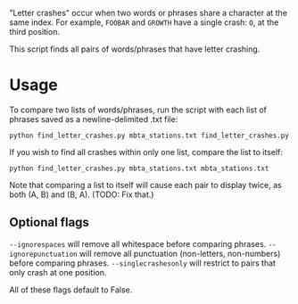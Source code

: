 "Letter crashes" occur when two words or phrases share a character at the same index. For example, `FOOBAR` and `GROWTH` have a single crash: `O`, at the third position.

This script finds all pairs of words/phrases that have letter crashing.

# Usage

To compare two lists of words/phrases, run the script with each list of phrases saved as a newline-delimited .txt file:

```python find_letter_crashes.py mbta_stations.txt find_letter_crashes.py```

If you wish to find all crashes within only one list, compare the list to itself:

```python find_letter_crashes.py mbta_stations.txt mbta_stations.txt```

Note that comparing a list to itself will cause each pair to display twice, as both (A, B) and (B, A). (TODO: Fix that.)

## Optional flags

`--ignorespaces` will remove all whitespace before comparing phrases.
`--ignorepunctuation` will remove all punctuation (non-letters, non-numbers) before comparing phrases.
`--singlecrashesonly` will restrict to pairs that only crash at one position.

All of these flags default to False.
